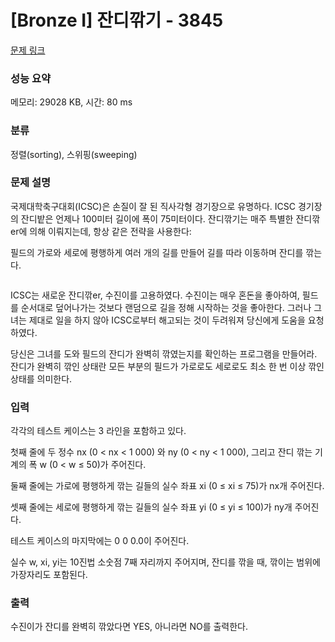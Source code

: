 # [Bronze I] 잔디깎기 - 3845 

[문제 링크](https://www.acmicpc.net/problem/3845) 

### 성능 요약

메모리: 29028 KB, 시간: 80 ms

### 분류

정렬(sorting), 스위핑(sweeping)

### 문제 설명

<p>국제대학축구대회(ICSC)은 손질이 잘 된 직사각형 경기장으로 유명하다. ICSC 경기장의 잔디밭은 언제나 100미터 길이에 폭이 75미터이다. 잔디깎기는 매주 특별한 잔디깎er에 의해 이뤄지는데, 항상 같은 전략을 사용한다:</p>

<p>필드의 가로와 세로에 평행하게 여러 개의 길를 만들어 길를 따라 이동하며 잔디를 깎는다.</p>

<p><img src=""></p>

<p>ICSC는 새로운 잔디깎er, 수진이를 고용하였다. 수진이는 매우 혼돈을 좋아하여, 필드를 순서대로 덮어나가는 것보다 랜덤으로 길을 정해 시작하는 것을 좋아한다. 그러나 그녀는 제대로 일을 하지 않아 ICSC로부터 해고되는 것이 두려워져 당신에게 도움을 요청하였다.</p>

<p>당신은 그녀를 도와 필드의 잔디가 완벽히 깎였는지를 확인하는 프로그램을 만들어라. 잔디가 완벽히 깎인 상태란 모든 부분의 필드가 가로로도 세로로도 최소 한 번 이상 깎인 상태를 의미한다.</p>

### 입력 

 <p>각각의 테스트 케이스는 3 라인을 포함하고 있다.</p>

<p>첫째 줄에 두 정수 nx (0 < nx < 1 000) 와 ny (0 < ny < 1 000), 그리고 잔디 깎는 기계의 폭 w (0 < w ≤ 50)가 주어진다.</p>

<p>둘째 줄에는 가로에 평행하게 깎는 길들의 실수 좌표 xi (0 ≤ xi ≤ 75)가 nx개 주어진다.</p>

<p>셋째 줄에는 세로에 평행하게 깎는 길들의 실수 좌표 yi (0 ≤ yi ≤ 100)가 ny개 주어진다.</p>

<p>테스트 케이스의 마지막에는 0 0 0.0이 주어진다.</p>

<p>실수 w, xi, yi는 10진법 소숫점 7째 자리까지 주어지며, 잔디를 깎을 때, 깎이는 범위에 가장자리도 포함된다.</p>

### 출력 

 <p>수진이가 잔디를 완벽히 깎았다면 YES, 아니라면 NO를 출력한다.</p>


